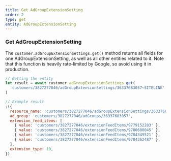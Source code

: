 ```yaml
---
title: Get AdGroupExtensionSetting
order: 2
type: get
entity: AdGroupExtensionSetting
---
```


### Get AdGroupExtensionSetting

The `customer.adGroupExtensionSettings.get()` method returns all fields for one AdGroupExtensionSetting, as well as all other entities related to it. Note that this function is heavily rate-limited by Google, so avoid using it in production.

```javascript
// Getting the entity
let result = await customer.adGroupExtensionSettings.get(
  'customers/3827277046/adGroupExtensionSettings/36337683057~SITELINK'
)
```

```javascript
// Example result
;({
  resource_name: 'customers/3827277046/adGroupExtensionSettings/36337683057~SITELINK',
  ad_group: 'customers/3827277046/adGroups/36337683057',
  extension_feed_items: [
    { value: 'customers/3827277046/extensionFeedItems/9779152283' },
    { value: 'customers/3827277046/extensionFeedItems/9780600045' },
    { value: 'customers/3827277046/extensionFeedItems/9784349521' },
    { value: 'customers/3827277046/extensionFeedItems/9784362487' },
  ],
  extension_type: 10,
})
```
